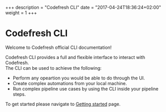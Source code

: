 +++
description = "Codefresh CLI"
date = "2017-04-24T18:36:24+02:00"
weight = 1
+++

# Codefresh CLI

Welcome to Codefresh official CLI documentation!

Codefresh CLI provides a full and flexible interface to interact with Codefresh.<br>
The CLI can be used to achieve the following:
<ul>
    <li>Perform any opeartion you would be able to do through the UI.</li>
    <li>Create complex automations from your local machine.</li>
    <li>Run complex pipeline use cases by using the CLI inside your pipeline steps.</li>
</ul>

To get started please navigate to [Getting started](getting-started) page.
